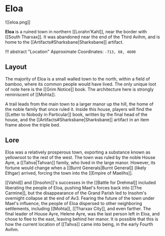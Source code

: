 # Eloa

![[eloa.png]]

**Eloa** is a ruined town in northern [[Lorahn'Kahl]], near the border with [[South Tharxax]]. It was abandoned near the end of the Third Avihm, and is home to the [[Artifacts#Sharksbane|Sharksbane]] artifact.

!!! abstract "Location"
    Approximate Coordinates: `-713, 68, 4600`

## Layout

The majority of Eloa is a small walled town to the north, within a field of bamboo, where its common people would have lived. The only unique loot of note here is the [[Grim Notice]] book. The architecture here is strongly reminiscent of [[Mohta]].

A trail leads from the main town to a larger manor up the hill, the home of the noble family that once ruled it. Inside this house, players will find the [[Letter to Nobody in Particular]] book, written by the final head of the house, and the [[Artifacts#Sharksbane|Sharksbane]] artifact in an item frame above the triple bed.

## Lore

Eloa was a relatively prosperous town, exporting a substance known as yellowroot to the rest of the west.  The town was ruled by the noble House Ayre, a [[Tahva|Tahvan]] family, who lived in the large manor. However, its fortune would change when a [[Burnt Generals|Burnt General]] (likely Ethgar) arrived, forcing the town into the [[Empire of Maelihs]].

[[Vahid]] and [[Insohm]]'s successes in the [[Battle for Drehmal]] included liberating the people of Eloa, pushing Mael's forces back into [[The Carmine]], but the disappearance of the Grand Parish led to Insohm's overnight collapse at the end of Av3. Fearing the future of the town under Mael's influence, the people of Eloa dispersed to other neighboring settlements, including [[Mohta]], [[Tharxax City]], and even farther. The final leader of House Ayre, Helene Ayre, was the last person left in Eloa, and chose to flee to the east, leaving behind her manor. It is possible that this is how the current location of [[Tahva]] came into being, in the early Fourth Avihm.
